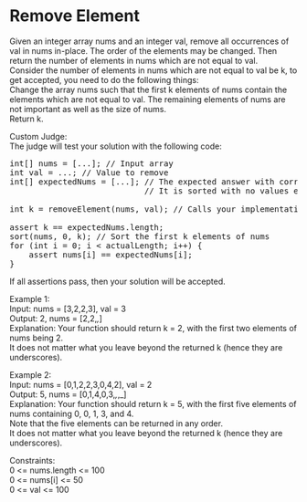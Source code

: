 # Remove Element
Given an integer array nums and an integer val, remove all occurrences of val in nums in-place. The order of the elements may be changed. Then return the number of elements in nums which are not equal to val.  
Consider the number of elements in nums which are not equal to val be k, to get accepted, you need to do the following things:  
Change the array nums such that the first k elements of nums contain the elements which are not equal to val. The remaining elements of nums are not important as well as the size of nums.  
Return k.  

Custom Judge:  
The judge will test your solution with the following code:  
<pre>
int[] nums = [...]; // Input array
int val = ...; // Value to remove
int[] expectedNums = [...]; // The expected answer with correct length.
                            // It is sorted with no values equaling val.

int k = removeElement(nums, val); // Calls your implementation

assert k == expectedNums.length;
sort(nums, 0, k); // Sort the first k elements of nums
for (int i = 0; i < actualLength; i++) {
    assert nums[i] == expectedNums[i];
}
</pre>
If all assertions pass, then your solution will be accepted.  

Example 1:  
Input: nums = [3,2,2,3], val = 3  
Output: 2, nums = [2,2,_,_]  
Explanation: Your function should return k = 2, with the first two elements of nums being 2.  
It does not matter what you leave beyond the returned k (hence they are underscores).  

Example 2:  
Input: nums = [0,1,2,2,3,0,4,2], val = 2  
Output: 5, nums = [0,1,4,0,3,_,_,_]  
Explanation: Your function should return k = 5, with the first five elements of nums containing 0, 0, 1, 3, and 4.  
Note that the five elements can be returned in any order.  
It does not matter what you leave beyond the returned k (hence they are underscores).  
 
Constraints:  
0 <= nums.length <= 100  
0 <= nums[i] <= 50  
0 <= val <= 100  

